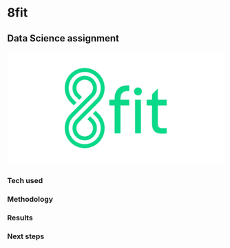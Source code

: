 # 8fit
## Data Science assignment

![alt text](100.jpg)

### Tech used

### Methodology

### Results

### Next steps